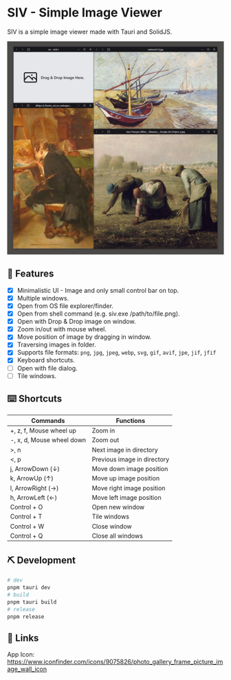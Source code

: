 # SIV - Simple Image Viewer

SIV is a simple image viewer made with Tauri and SolidJS.

![demo](docs/demo.jpg)

## 🚀 Features

- [x] Minimalistic UI - Image and only small control bar on top.
- [x] Multiple windows.
- [x] Open from OS file explorer/finder.
- [x] Open from shell command (e.g. siv.exe /path/to/file.png).
- [x] Open with Drop & Drop image on window.
- [x] Zoom in/out with mouse wheel.
- [x] Move position of image by dragging in window.
- [x] Traversing images in folder.
- [x] Supports file formats: `png`, `jpg`, `jpeg`, `webp`, `svg`, `gif`, `avif`, `jpe`, `jif`, `jfif`
- [x] Keyboard shortcuts.
- [ ] Open with file dialog.
- [ ] Tile windows.

## ⌨️ Shortcuts

| Commands                  | Functions                   |
| ------------------------- | --------------------------- |
| +, z, f, Mouse wheel up   | Zoom in                     |
| -, x, d, Mouse wheel down | Zoom out                    |
| >, n                      | Next image in directory     |
| <, p                      | Previous image in directory |
| j, ArrowDown (️↓)         | Move down image position    |
| k, ArrowUp (↑)            | Move up image position      |
| l, ArrowRight (→)         | Move right image position   |
| h, ArrowLeft (←)          | Move left image position    |
| Control + O               | Open new window             |
| Control + T               | Tile windows                |
| Control + W               | Close window                |
| Control + Q               | Close all windows           |

## ⛏️ Development

```bash
# dev
pnpm tauri dev
# build
pnpm tauri build
# release
pnpm release
```

## 🔗 Links

App Icon: <https://www.iconfinder.com/icons/9075826/photo_gallery_frame_picture_image_wall_icon>
